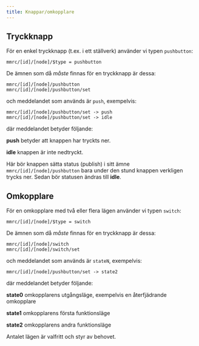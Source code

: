 ```yaml
---
title: Knappar/omkopplare
---
```


## Tryckknapp
För en enkel tryckknapp (t.ex. i ett ställverk) använder vi typen `pushbutton`:

```
mmrc/[id]/[node]/$type = pushbutton
```

De ämnen som då _måste_ finnas för en tryckknapp är dessa:

```
mmrc/[id]/[node]/pushbutton
mmrc/[id]/[node]/pushbutton/set
```

och meddelandet som används är `push`, exempelvis:

```
mmrc/[id]/[node]/pushbutton/set -> push
mmrc/[id]/[node]/pushbutton/set -> idle
```

där meddelandet betyder följande:

**push** betyder att knappen har tryckts ner.

**idle** knappen är inte nedtryckt. 

Här bör knappen sätta status (publish) i sitt ämne `mmrc/[id]/[node]/pushbutton` bara under den stund knappen verkligen trycks ner. Sedan bör statusen ändras till **idle**.


## Omkopplare
För en omkopplare med två eller flera lägen använder vi typen `switch`:

```
mmrc/[id]/[node]/$type = switch
```

De ämnen som då _måste_ finnas för en tryckknapp är dessa:

```
mmrc/[id]/[node]/switch
mmrc/[id]/[node]/switch/set
```

och meddelandet som används är `stateN`, exempelvis:

```
mmrc/[id]/[node]/pushbutton/set -> state2
```

där meddelandet betyder följande:

**state0** omkopplarens utgångsläge, exempelvis en återfjädrande omkopplare

**state1** omkopplarens första funktionsläge

**state2** omkopplarens andra funktionsläge

Antalet lägen är valfritt och styr av behovet.


<!--
## Variabel reglering
Exempelvis potentiometer eller rotationsenkoder för att reglera hastighet med ett körhandtag.

-->
